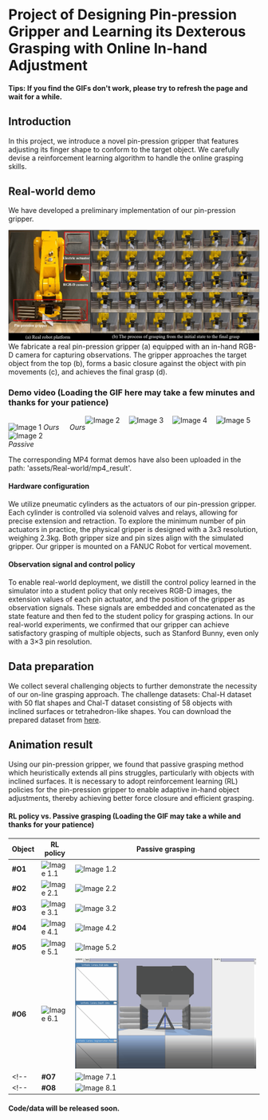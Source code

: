 # Project of Designing Pin-pression Gripper and Learning its Dexterous Grasping with Online In-hand Adjustment

#### Tips: If you find the GIFs don't work, please try to refresh the page and wait for a while.

## Introduction
In this project, we introduce a novel pin-pression gripper that features adjusting its finger shape to conform to the target object.
We carefully devise a reinforcement learning algorithm to handle the online grasping skills.


## Real-world demo
We have developed a preliminary implementation of our pin-pression gripper.

![](assets/Real-world/sim2real.png)
We fabricate a real pin-pression gripper (a) equipped with an in-hand RGB-D camera for capturing observations. The gripper approaches the target object from the top (b), forms a basic closure against the object with pin movements (c), and achieves the final grasp (d).

### Demo video (Loading the GIF here may take a few minutes and thanks for your patience)
<div style="display: flex; justify-content: space-between;">
  <p>
    <img src="assets/Real-world/gif_result/object1/01-ours.gif" alt="Image 1" width="32.5%">
    <em>Ours</em>
    <img src="assets/Real-world/gif_result/object1/01-passive.gif" alt="Image 2" width="32.5%">
    <em>Passive</em>
  </p>
  <p><em>Ours</em></p>
  <img src="assets/Real-world/gif_result/object2/02-ours.gif" alt="Image 2" width="32.5%">
  <img src="assets/Real-world/gif_result/object3/03-ours.gif" alt="Image 3" width="32.5%">
  <img src="assets/Real-world/gif_result/object4/04-ours.gif" alt="Image 4" width="32.5%">
  <img src="assets/Real-world/gif_result/object5/05-ours.gif" alt="Image 5" width="32.5%">
</div>
The corresponding MP4 format demos have also been uploaded in the path: 'assets/Real-world/mp4_result'.

#### Hardware configuration
We utilize pneumatic cylinders as the actuators of our pin-pression gripper. Each cylinder is controlled via solenoid valves and relays, allowing for precise extension and retraction. To explore the minimum number of pin actuators in practice, the physical gripper is designed with a 3x3 resolution, weighing 2.3kg. Both gripper size and pin sizes align with the simulated gripper. Our gripper is mounted on a FANUC Robot for vertical movement.  

#### Observation signal and control policy
To enable real-world deployment, we distill the control policy learned in the simulator into a student policy that only receives RGB-D images, the extension values of each pin actuator, and the position of the gripper as observation signals. These signals are embedded and concatenated as the state feature and then fed to the student policy for grasping actions. In our real-world experiments, we confirmed that our gripper can achieve satisfactory grasping of multiple objects, such as Stanford Bunny, even only with a 3×3 pin resolution.

## Data preparation
We collect several challenging objects to further demonstrate the necessity of our on-line grasping approach. 
The challenge datasets: Chal-H dataset with 50 flat shapes and Chal-T dataset consisting of 58 objects with inclined surfaces or tetrahedron-like shapes. You can download the prepared dataset from [here](https://drive.google.com/drive/folders/1nx7LngqmtAvSGkX44yYfAoMbGQITP_i1?usp=drive_link).

## Animation result 
Using our pin-pression gripper, we found that passive grasping method which heuristically extends all pins struggles, particularly with objects with inclined surfaces. It is necessary to adopt reinforcement learning (RL) policies for the pin-pression gripper to enable adaptive in-hand object adjustments, thereby achieving better force closure and efficient grasping. 
#### RL policy vs. Passive grasping (Loading the GIF may take a while and thanks for your patience)
|**Object**  | **RL policy** | **Passive grasping** |
|-----------|--------------|--------------|
| **#O1** | ![Image 1.1](assets/compare_with_all-extended/group-1/rl-1.gif) | ![Image 1.2](assets/compare_with_all-extended/group-1/all-1.gif) |
| **#O2** | ![Image 2.1](assets/compare_with_all-extended/group-2/rl-2.gif) | ![Image 2.2](assets/compare_with_all-extended/group-2/all-2.gif) |
| **#O3** | ![Image 3.1](assets/compare_with_all-extended/group-3/rl-3.gif) | ![Image 3.2](assets/compare_with_all-extended/group-3/all-3.gif) |
| **#O4** | ![Image 4.1](assets/compare_with_all-extended/group-4/rl-4.gif) | ![Image 4.2](assets/compare_with_all-extended/group-4/all-4.gif) |
| **#O5** | ![Image 5.1](assets/compare_with_all-extended/group-5/rl-5.gif) | ![Image 5.2](assets/compare_with_all-extended/group-5/all-5.gif) |
| **#O6** | ![Image 6.1](assets/compare_with_all-extended/group-6/rl-6.gif) | ![Image 6.2](assets/compare_with_all-extended/group-6/all-6.gif) |
<!-- | **#O7** | ![Image 7.1](assets/compare_with_all-extended/group-7/rl-7.gif) | ![Image 7.2](assets/compare_with_all-extended/group-7/all-7.gif) | -->
<!-- | **#O8** | ![Image 8.1](assets/compare_with_all-extended/group-8/rl-policy-8.gif) | ![Image 8.2](assets/compare_with_all-extended/group-8/all-8.gif) | -->
<!-- Table -->

<!-- ## Demonstration of Grasp-then-Lift (GtL) motion
<div style="display: flex; justify-content: space-between;">
  <img src="GtL-mode-1.gif" alt="Image 1" width="48%">
  <img src="GtL-mode-2.gif" alt="Image 2" width="48%">
</div>

## Demonstration of Grasp-while-Lift (GwL) motion
<div style="display: flex; justify-content: space-between;">
  <img src="GwL-mode-1.gif" alt="Image 1" width="48%">
  <img src="GwL-mode-3.gif" alt="Image 2" width="48%">
</div> -->

#### Code/data will be released soon.
